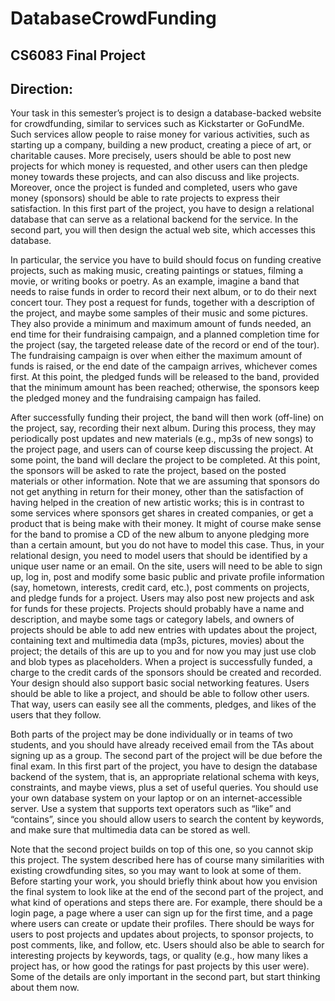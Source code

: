 # DatabaseCrowdFunding
## CS6083 Final Project

## Direction:
Your task in this semester’s project is to design a database-backed website for crowdfunding, similar to services such as Kickstarter or GoFundMe. Such services allow people to raise money for various activities, such as starting up a company, building a new product, creating a piece of art, or charitable causes. More precisely, users should be able to post new projects for which money is requested, and other users can then pledge money towards these projects, and can also discuss and like projects. Moreover, once the project is funded and completed, users who gave money (sponsors) should be able to rate projects to express their satisfaction. In this first part of the project, you have to design a relational database that can serve as a relational backend for the service. In the second part, you will then design the actual web site, which accesses this database.

In particular, the service you have to build should focus on funding creative projects, such as making music, creating paintings or statues, filming a movie, or writing books or poetry. As an example, imagine a band that needs to raise funds in order to record their next album, or to do their next concert tour. They post a request for funds, together with a description of the project, and maybe some samples of their music and some pictures. They also provide a minimum and maximum amount of funds needed, an end time for their fundraising campaign, and a planned completion time for the project (say, the targeted release date of the record or end of the tour). The fundraising campaign is over when either the maximum amount of funds is raised, or the end date of the campaign arrives, whichever comes first. At this point, the pledged funds will be released to the band, provided that the minimum amount has been reached; otherwise, the sponsors keep the pledged money and the fundraising campaign has failed.

After successfully funding their project, the band will then work (off-line) on the project, say, recording their next album. During this process, they may periodically post updates and new materials (e.g., mp3s of new songs) to the project page, and users can of course keep discussing the project. At some point, the band will declare the project to be completed. At this point, the sponsors will be asked to rate the project, based on the posted materials or other information. Note that we are assuming that sponsors do not get anything in return for their money, other than the satisfaction of having helped in the creation of new artistic works; this is in contrast to some services where sponsors get shares in created companies, or get a product that is being make with their money. It might of course make sense for the band to promise a CD of the new album to anyone pledging more than a certain amount, but you do not have to model this case.
Thus, in your relational design, you need to model users that should be identified by a unique user name or an email. On the site, users will need to be able to sign up, log in, post and modify some basic public and private profile information (say, hometown, interests, credit card, etc.), post comments on projects, and pledge funds for a project. Users may also post new projects and ask for funds for these projects. Projects should probably have a name and description, and maybe some tags or category labels, and owners of projects should be able to add new entries with updates about the project, containing text and multimedia data (mp3s, pictures, movies) about the project; the details of this are up to you and for now you may just use clob and blob types as placeholders. When a project is successfully funded, a charge to the credit cards of the sponsors should be created and recorded. Your design should also support basic social networking features. Users should be able to like a project, and should be able to follow other users. That way, users can easily see all the comments, pledges, and likes of the users that they follow.

Both parts of the project may be done individually or in teams of two students, and you should have already received email from the TAs about signing up as a group. The second part of the project will be due before the final exam. In this first part of the project, you have to design the database backend of the system, that is, an appropriate relational schema with keys, constraints, and maybe views, plus a set of useful queries. You should use your own database system on your laptop or on an internet-accessible server. Use a system that supports text operators such as “like” and “contains”, since you should allow users to search the content by keywords, and make sure that multimedia data can be stored as well.

Note that the second project builds on top of this one, so you cannot skip this project. The system described here has of course many similarities with existing crowdfunding sites, so you may want to look at some of them. Before starting your work, you should briefly think about how you envision the final system to look like at the end of the second part of the project, and what kind of operations and steps there are. For example, there should be a login page, a page where a user can sign up for the first time, and a page where users can create or update their profiles. There should be ways for users to post projects and updates about projects, to sponsor projects, to post comments, like, and follow, etc. Users should also be able to search for interesting projects by keywords, tags, or quality (e.g., how many likes a project has, or how good the ratings for past projects by this user were). Some of the details are only important in the second part, but start thinking about them now.
